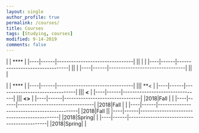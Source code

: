 ```yaml
---
layout: single
author_profile: true
permalink: /courses/
title: Courses
tags: [Studying, courses]
modified: 9-14-2019
comments: false
---
```



|           | ****                    |
|----|------|--------------------------------|
|| |        |
|----|------|--------------------------------|
|| | 
|----|------|--------------------------------|
||  | 


|           | ****                       |
|----|------|--------------------------------|
||| **<        |
|----|------|--------------------------------|
||| **<** |
|----|------|--------------------------------|
||| **<>** |
|----|------|--------------------------------|
|2018|Fall  |            |
|----|------|--------------------------------|
|2018|Fall  |  |
|----|------|--------------------------------------------|
|2018|Fall  ||
|----|------|--------------------------------------------|
|2018|Spring|             |
|----|------|--------------------------------------------|
|2018|Spring|  |
